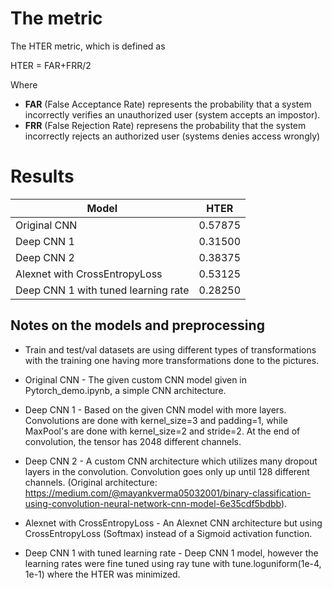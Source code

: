 # The metric
The HTER metric, which is defined as

HTER = FAR+FRR/2

Where
- <b>FAR</b> (False Acceptance Rate) represents the probability that a system incorrectly verifies an unauthorized user (system accepts an impostor).
- <b>FRR</b> (False Rejection Rate) represens the probability that the system incorrectly rejects an authorized user (systems denies access wrongly)

# Results
| **Model** | **HTER** |
|------------|----------|
| Original CNN                          | 0.57875 |
| Deep CNN 1                            | 0.31500 |
| Deep CNN 2                            | 0.38375 |
| Alexnet with CrossEntropyLoss         | 0.53125 |
| Deep CNN 1 with tuned learning rate   | 0.28250 |

## Notes on the models and preprocessing
- Train and test/val datasets are using different types of transformations with the training one having more transformations done to the pictures.

- Original CNN	                        -   The given custom CNN model given in Pytorch_demo.ipynb, a simple CNN architecture.
- Deep CNN 1	                        -   Based on the given CNN model with more layers. Convolutions are done with kernel_size=3 and padding=1, while MaxPool's are done with kernel_size=2 and stride=2. At the end of convolution, the tensor has 2048 different channels.
- Deep CNN 2	                        -   A custom CNN architecture which utilizes many dropout layers in the convolution. Convolution goes only up until 128 different channels. (Original architecture: https://medium.com/@mayankverma05032001/binary-classification-using-convolution-neural-network-cnn-model-6e35cdf5bdbb).
- Alexnet with CrossEntropyLoss         -   An Alexnet CNN architecture but using CrossEntropyLoss (Softmax) instead of a Sigmoid activation function.
- Deep CNN 1 with tuned learning rate   -   Deep CNN 1 model, however the learning rates were fine tuned using ray tune with tune.loguniform(1e-4, 1e-1) where the HTER was minimized.
